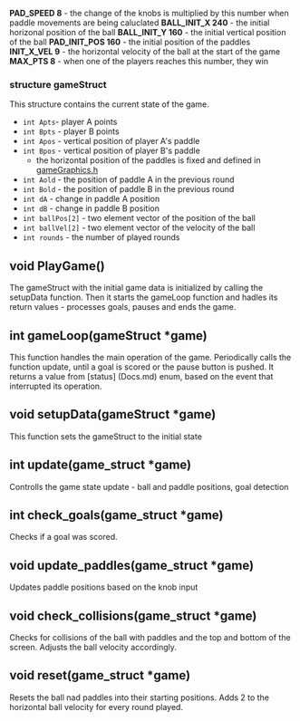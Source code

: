 
**PAD_SPEED 8** - the change of the knobs is multiplied by this number when paddle movements are being caluclated
**BALL_INIT_X 240** - the initial horizonal position of the ball
**BALL_INIT_Y 160** - the initial vertical position of the ball
**PAD_INIT_POS 160** - the initial position of the paddles
**INIT_X_VEL 9** - the horizontal velocity of the ball at the start of the game
**MAX_PTS 8** - when one of the players reaches this number, they win

### structure gameStruct

This structure contains the current state of the game.

* `int Apts`- player A points
* `int Bpts` - player B points
* `int Apos` - vertical position of player A's paddle
* `int Bpos` - vertical position of player B's paddle
	* the horizontal position of the paddles is fixed and defined in [gameGraphics.h](gameGraphics.md)
* `int Aold` - the position of paddle A in the previous round
* `int Bold` - the position of paddle B in the previous round
* `int dA` - change in paddle A position
* `int dB` - change in paddle B position
* `int ballPos[2]` - two element vector of the position of the ball
* `int ballVel[2]` - two element vector of the velocity of the ball
* `int rounds` - the number of played rounds

## void PlayGame()

The gameStruct with the initial game data is initialized by calling the setupData function. Then it starts the gameLoop function and hadles its return values - processes goals, pauses and ends the game.

## int gameLoop(gameStruct *game)

This function handles the main operation of the game. Periodically calls the function update, until a goal is scored or the pause button is pushed. It returns a value from [status] (Docs.md) enum, based on the event that interrupted its operation.

## void setupData(gameStruct *game)

This function sets the gameStruct to the initial state

## int update(game_struct *game)

Controlls the game state update - ball and paddle positions, goal detection

## int check_goals(game_struct *game)

Checks if a goal was scored.

## void update_paddles(game_struct *game)

Updates paddle positions based on the knob input

## void check_collisions(game_struct *game)

Checks for collisions of the ball with paddles and the top and bottom of the screen. Adjusts the ball velocity accordingly.

## void reset(game_struct *game)

Resets the ball nad paddles into their starting positions. Adds 2 to the horizontal ball velocity for every round played.
